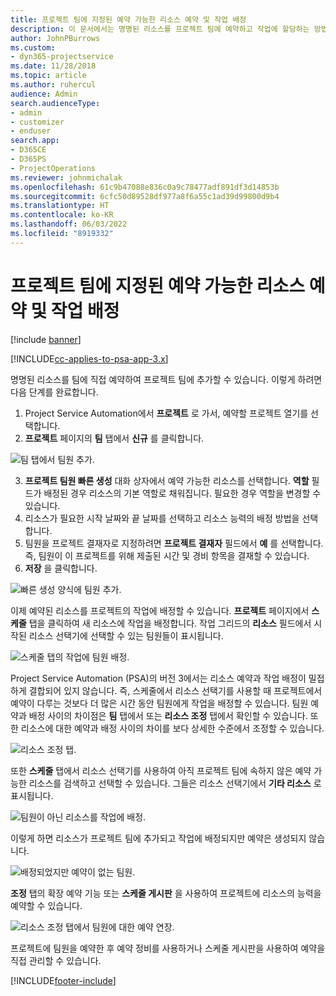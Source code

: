 ```yaml
---
title: 프로젝트 팀에 지정된 예약 가능한 리소스 예약 및 작업 배정
description: 이 문서에서는 명명된 리소스를 프로젝트 팀에 예약하고 작업에 할당하는 방법에 대한 정보를 제공합니다.
author: JohnPBurrows
ms.custom:
- dyn365-projectservice
ms.date: 11/28/2018
ms.topic: article
ms.author: ruhercul
audience: Admin
search.audienceType:
- admin
- customizer
- enduser
search.app:
- D365CE
- D365PS
- ProjectOperations
ms.reviewer: johnmichalak
ms.openlocfilehash: 61c9b47088e836c0a9c78477adf891df3d14853b
ms.sourcegitcommit: 6cfc50d89528df977a8f6a55c1ad39d99800d9b4
ms.translationtype: HT
ms.contentlocale: ko-KR
ms.lasthandoff: 06/03/2022
ms.locfileid: "8919332"
---
```

# <a name="book-named-bookable-resources-to-a-project-team-and-assign-tasks"></a>프로젝트 팀에 지정된 예약 가능한 리소스 예약 및 작업 배정 

[!include [banner](../includes/psa-now-project-operations.md)]

[!INCLUDE[cc-applies-to-psa-app-3.x](../includes/cc-applies-to-psa-app-3x.md)]

명명된 리소스를 팀에 직접 예약하여 프로젝트 팀에 추가할 수 있습니다. 이렇게 하려면 다음 단계를 완료합니다.

1. Project Service Automation에서 **프로젝트** 로 가서, 예약할 프로젝트 열기를 선택합니다.
2. **프로젝트** 페이지의 **팀** 탭에서 **신규** 를 클릭합니다. 

![팀 탭에서 팀원 추가.](media/RM-how-to-1.png)

3. **프로젝트 팀원 빠른 생성** 대화 상자에서 예약 가능한 리소스를 선택합니다. **역할** 필드가 배정된 경우 리소스의 기본 역할로 채워집니다. 필요한 경우 역할을 변경할 수 있습니다. 
4. 리소스가 필요한 시작 날짜와 끝 날짜를 선택하고 리소스 능력의 배정 방법을 선택합니다. 
5. 팀원을 프로젝트 결재자로 지정하려면 **프로젝트 결재자** 필드에서 **예** 를 선택합니다. 즉, 팀원이 이 프로젝트를 위해 제출된 시간 및 경비 항목을 결재할 수 있습니다. 
6. **저장** 을 클릭합니다.

![빠른 생성 양식에 팀원 추가.](media/RM-how-to-2.png)


이제 예약된 리소스를 프로젝트의 작업에 배정할 수 있습니다. **프로젝트** 페이지에서 **스케줄** 탭을 클릭하여 새 리소스에 작업을 배정합니다. 작업 그리드의 **리소스** 필드에서 시작된 리소스 선택기에 선택할 수 있는 팀원들이 표시됩니다.

![스케줄 탭의 작업에 팀원 배정.](media/RM-how-to-3.png)

Project Service Automation (PSA)의 버전 3에서는 리소스 예약과 작업 배정이 밀접하게 결합되어 있지 않습니다. 즉, 스케줄에서 리소스 선택기를 사용할 때 프로젝트에서 예약이 다루는 것보다 더 많은 시간 동안 팀원에게 작업을 배정할 수 있습니다.
팀원 예약과 배정 사이의 차이점은 **팀** 탭에서 또는 **리소스 조정** 탭에서 확인할 수 있습니다. 또한 리소스에 대한 예약과 배정 사이의 차이를 보다 상세한 수준에서 조정할 수 있습니다.

![리소스 조정 탭.](media/RM-how-to-4.png)

또한 **스케줄** 탭에서 리소스 선택기를 사용하여 아직 프로젝트 팀에 속하지 않은 예약 가능한 리소스를 검색하고 선택할 수 있습니다. 그들은 리소스 선택기에서 **기타 리소스** 로 표시됩니다.

![팀원이 아닌 리소스를 작업에 배정.](media/RM-how-to-5.png)

이렇게 하면 리소스가 프로젝트 팀에 추가되고 작업에 배정되지만 예약은 생성되지 않습니다.

![배정되었지만 예약이 없는 팀원.](media/RM-how-to-6.png)

**조정** 탭의 확장 예약 기능 또는 **스케줄 게시판** 을 사용하여 프로젝트에 리소스의 능력을 예약할 수 있습니다.

![리소스 조정 탭에서 팀원에 대한 예약 연장.](media/RM-how-to-7.png)

프로젝트에 팀원을 예약한 후 예약 정비를 사용하거나 스케줄 게시판을 사용하여 예약을 직접 관리할 수 있습니다.


[!INCLUDE[footer-include](../includes/footer-banner.md)]
